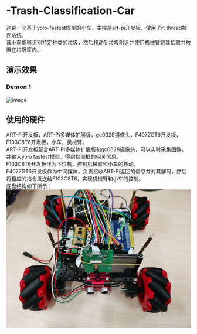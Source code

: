 # **-Trash-Classification-Car**
这是一个基于yolo-fastest模型的小车，主控是art-pi开发板，使用了rt thread操作系统。  
该小车能够识别特定种类的垃圾，然后移动到垃圾附近并使用机械臂将其拾取并放置在垃圾筐内。

## **演示效果**    
### **Demon 1**
![image](https://github.com/Charlie839242/-Trash-Classification-Car/blob/main/imgs/demo_1.gif)  


## **使用的硬件**
ART-Pi开发板，ART-Pi多媒体扩展版，gc0328摄像头，F407ZGT6开发板，F103C8T6开发板，小车，机械臂。  
ART-Pi开发板配合ART-Pi多媒体扩展版和gc0328摄像头，可以实时采集图像，并输入yolo fastest模型，得到检测框的相关信息。  
F103C8T6开发板作为下位机，控制机械臂和小车的移动。  
F407ZGT6开发板作为中间媒体，负责接收ART-Pi返回的信息并对其解码，然后将相应的指令发送给F103C8T6，实现机械臂和小车的控制。  
底盘结构如下所示：  
![image](https://github.com/Charlie839242/-Trash-Classification-Car/blob/main/imgs/car_first_layer.jpg)  














